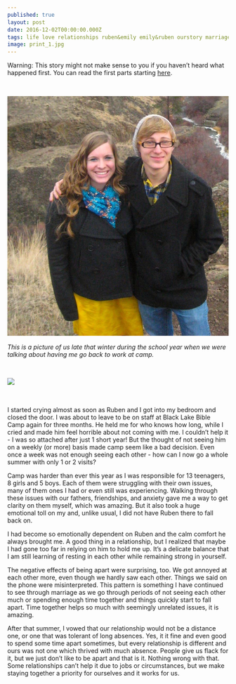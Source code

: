 ```yaml
---
published: true
layout: post
date: 2016-12-02T00:00:00.000Z
tags: life love relationships ruben&emily emily&ruben ourstory marriage lifestyle 
image: print_1.jpg
---
```




Warning: This story might not make sense to you if you haven’t heard what happened first. You can read the first parts starting [here](http://edibleem.com/how-he-unintentionally-had-me-hooked).

<br> 

![yakima.jpg](/content/yakima.jpg)

*This is a picture of us late that winter during the school year when we were talking about having me go back to work at camp.*

<br>

<a href="//www.pinterest.com/pin/create/button/" data-pin-do="buttonBookmark"  data-pin-color="red"><img src="//assets.pinterest.com/images/pidgets/pinit_fg_en_rect_red_20.png" /></a>
<!-- Please call pinit.js only once per page -->
<script type="text/javascript" async defer src="//assets.pinterest.com/js/pinit.js"></script>

<br>


I started crying almost as soon as Ruben and I got into my bedroom and closed the door. I was about to leave to be on staff at Black Lake Bible Camp again for three months. He held me for who knows how long, while I cried and made him feel horrible about not coming with me. I couldn’t help it - I was so attached after just 1 short year! But the thought of not seeing him on a weekly (or more) basis made camp seem like a bad decision. Even once a week was not enough seeing each other - how can I now go a whole summer with only 1 or 2 visits? 


Camp was harder than ever this year as I was responsible for 13 teenagers, 8 girls and 5 boys. Each of them were struggling with their own issues, many of them ones I had or even still was experiencing. Walking through these issues with our fathers, friendships, and anxiety gave me a way to get clarity on them myself, which was amazing. But it also took a huge emotional toll on my and, unlike usual, I did not have Ruben there to fall back on.


I had become so emotionally dependent on Ruben and the calm comfort he always brought me. A good thing in a relationship, but I realized that maybe I had gone too far in relying on him to hold me up. It’s a delicate balance that I am still learning of resting in each other while remaining strong in yourself. 


The negative effects of being apart were surprising, too. We got annoyed at each other more, even though we hardly saw each other. Things we said on the phone were misinterpreted. This pattern is something I have continued to see through marriage as we go through periods of not seeing each other much or spending enough time together and things quickly start to fall apart. Time together helps so much with seemingly unrelated issues, it is amazing. 


After that summer, I vowed that our relationship would not be a distance one, or one that was tolerant of long absences. Yes, it it fine and even good to spend some time apart sometimes, but every relationship is different and ours was not one which thrived with much absence. People give us flack for it, but we just don’t like to be apart and that is it. Nothing wrong with that. Some relationships can’t help it due to jobs or circumstances, but we make staying together a priority for ourselves and it works for us. 





